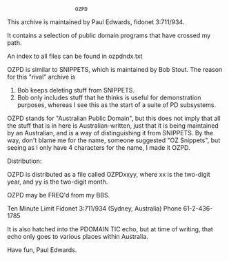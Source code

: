                           OZPD


This archive is maintained by Paul Edwards, fidonet 3:711/934.

It contains a selection of public domain programs that have
crossed my path.

An index to all files can be found in ozpdndx.txt

OZPD is similar to SNIPPETS, which is maintained by Bob Stout.
The reason for this "rival" archive is

1) Bob keeps deleting stuff from SNIPPETS.
2) Bob only includes stuff that he thinks is useful for demonstration
   purposes, whereas I see this as the start of a suite of PD subsystems.

OZPD stands for "Australian Public Domain", but this does not imply that
all the stuff that is in here is Australian-written, just that it is
being maintained by an Australian, and is a way of distinguishing it
from SNIPPETS.  By the way, don't blame me for the name, someone 
suggested "OZ Snippets", but seeing as I only have 4 characters for 
the name, I made it OZPD.  


Distribution:

OZPD is distributed as a file called OZPDxxyy, where xx is the
two-digit year, and yy is the two-digit month.

OZPD may be FREQ'd from my BBS.  

Ten Minute Limit
Fidonet 3:711/934 (Sydney, Australia)
Phone 61-2-436-1785 

It is also hatched into the PDOMAIN TIC echo, but at time of writing,
that echo only goes to various places within Australia.

Have fun,
Paul Edwards.
